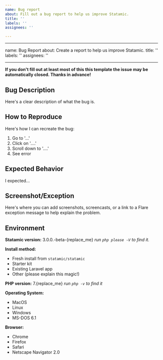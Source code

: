 ```yaml
---
name: Bug report
about: Fill out a bug report to help us improve Statamic.
title: ''
labels: ''
assignees: ''

---
```


---
name: Bug Report
about: Create a report to help us improve Statamic.
title: ''
labels: ''
assignees: ''

---
**If you don't fill out at least most of this this template the issue may be automatically closed. Thanks in advance!**

## Bug Description
Here's a clear description of what the bug is.

## How to Reproduce
Here's how I can recreate the bug:
1. Go to '...'
2. Click on '....'
3. Scroll down to '....'
4. See error

## Expected Behavior
I expected...

## Screenshot/Exception
Here's where you can add screenshots, screencasts, or a link to a Flare exception message to help explain the problem.

## Environment

**Statamic version:** 3.0.0.-beta-{replace_me}
_run `php please -V` to find it._

**Install method:**
- Fresh install from `statamic/statamic`
- Starter kit
- Existing Laravel app
- Other (please explain this magic!)

**PHP version:** 7.{replace_me}
_run `php -v` to find it_

**Operating System:**
- MacOS
- Linux
- Windows
- MS-DOS 6.1

**Browser:**
- Chrome
- Firefox
- Safari
- Netscape Navigator 2.0
